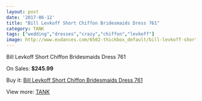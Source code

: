 ```yaml
---
layout: post
date: '2017-06-12'
title: "Bill Levkoff Short Chiffon Bridesmaids Dress 761"
category: TANK
tags: ["wedding","dresses","crazy","chiffon","levkoff"]
image: http://www.eudances.com/6502-thickbox_default/bill-levkoff-short-chiffon-bridesmaids-dress-761.jpg
---
```

Bill Levkoff Short Chiffon Bridesmaids Dress 761

On Sales: **$245.99**
<a href="https://www.eudances.com/en/tank/2379-bill-levkoff-short-chiffon-bridesmaids-dress-761.html"><amp-img layout="responsive" width="600" height="600" src="//www.eudances.com/6502-thickbox_default/bill-levkoff-short-chiffon-bridesmaids-dress-761.jpg" alt="Bill Levkoff Short Chiffon Bridesmaids Dress 761 0" /></a>
<a href="https://www.eudances.com/en/tank/2379-bill-levkoff-short-chiffon-bridesmaids-dress-761.html"><amp-img layout="responsive" width="600" height="600" src="//www.eudances.com/6503-thickbox_default/bill-levkoff-short-chiffon-bridesmaids-dress-761.jpg" alt="Bill Levkoff Short Chiffon Bridesmaids Dress 761 1" /></a>

Buy it: [Bill Levkoff Short Chiffon Bridesmaids Dress 761](https://www.eudances.com/en/tank/2379-bill-levkoff-short-chiffon-bridesmaids-dress-761.html "Bill Levkoff Short Chiffon Bridesmaids Dress 761")

View more: [TANK](https://www.eudances.com/en/28-tank "TANK")